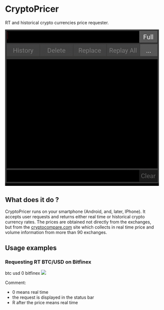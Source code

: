 # CryptoPricer
RT and historical crypto currencies price requester.

![](screenshots/CryptoPricerWebp.net-gifmaker.gif)

## What does it do ?
CryptoPricer runs on your smartphone (Android, and, later, IPhone). It accepts user requests
and returns either real time or historical crypto currency rates. The prices are obtained not
directly from the exchanges, but from the [cryptocompare.com](http://cryptocompare.com) site which collects in 
real time price and volume information from more than 90 exchanges.

## Usage examples
### Requesting RT BTC/USD on Bitfinex
btc usd 0 bitfinex
![](Screenshot_2018-02-16-21-33-53-50percent.jpg)

Comment: 
* 0 means real time
* the request is displayed in the status bar
* R after the price means real time


